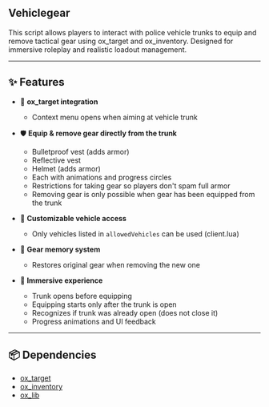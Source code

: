 ## Vehiclegear
This script allows players to interact with police vehicle trunks to equip and remove tactical gear using ox_target and ox_inventory. Designed for immersive roleplay and realistic loadout management.

---

## ✨ Features

- 🎯 **ox_target integration**
  - Context menu opens when aiming at vehicle trunk

- 🛡️ **Equip & remove gear directly from the trunk**
  - Bulletproof vest (adds armor)
  - Reflective vest
  - Helmet (adds armor)
  - Each with animations and progress circles
  - Restrictions for taking gear so players don't spam full armor
  - Removing gear is only possible when gear has been equipped from the trunk

- 🔐 **Customizable vehicle access**
  - Only vehicles listed in `allowedVehicles` can be used (client.lua)

- 🧠 **Gear memory system**
  - Restores original gear when removing the new one

- 🎥 **Immersive experience**
  - Trunk opens before equipping
  - Equipping starts only after the trunk is open
  - Recognizes if trunk was already open (does not close it)
  - Progress animations and UI feedback

---

## 📦 Dependencies

- [ox_target](https://overextended.dev/ox_target)
- [ox_inventory](https://overextended.dev/ox_inventory)
- [ox_lib](https://overextended.dev/ox_lib)
